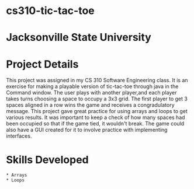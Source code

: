 # cs310-tic-tac-toe
# Jacksonville State University

# Project Details
This project was assigned in my CS 310 Software Engineering class. It is an exercise for making a playable version 
of tic-tac-toe through java in the Command window. The user plays with another player,and each player takes turns choosing a space to occupy a 3x3 grid. 
The first player to get 3 spaces aligned in a row wins 
the game and receives a congradulatory message. This project gave great practice for using arrays and loops to get various 
results. It was important to keep a check of how many spaces had been occupied so that if the game tied, it wouldn't break.
The game could also have a GUI created for it to involve practice with implementing interfaces.

# Skills Developed 
	
	* Arrays
	* Loops
